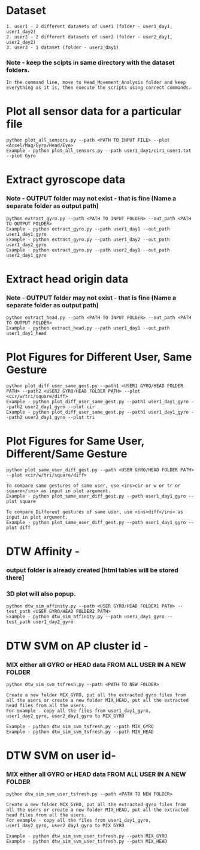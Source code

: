 # Dataset

    1. user1 - 2 different datasets of user1 (folder - user1_day1, user1_day2)
    2. user2 - 2 different datasets of user2 (folder - user2_day1, user2_day2)
    3. user3 - 1 dataset (folder - user3_day1)

### Note - keep the scipts in same directory with the dataset folders.

    In the command line, move to Head_Movement_Analysis folder and keep everything as it is, then execute the scripts using correct commands. 

# Plot all sensor data for a particular file

    python plot_all_sensors.py --path <PATH TO INPUT FILE> --plot <Accel/Mag/Gyro/Head/Eye>
    Example - python plot_all_sensors.py --path user1_day1/cir1_user1.txt --plot Gyro

# Extract gyroscope data

### Note - OUTPUT folder may not exist - that is fine (Name a separate folder as output path)

    python extract_gyro.py --path <PATH TO INPUT FOLDER> --out_path <PATH TO OUTPUT FOLDER>
    Example - python extract_gyro.py --path user1_day1 --out_path user1_day1_gyro
    Example - python extract_gyro.py --path user1_day2 --out_path user1_day2_gyro
    Example - python extract_gyro.py --path user2_day1 --out_path user2_day1_gyro

# Extract head origin data

### Note - OUTPUT folder may not exist - that is fine (Name a separate folder as output path)

    python extract_head.py --path <PATH TO INPUT FOLDER> --out_path <PATH TO OUTPUT FOLDER>
    Example - python extract_head.py --path user1_day1 --out_path user1_day1_head

# Plot Figures for Different User, Same Gesture

    python plot_diff_user_same_gest.py --path1 <USER1 GYRO/HEAD FOLDER PATH> --path2 <USER2 GYRO/HEAD FOLDER PATH> --plot <cir/w/tri/square/diff>
    Example - python plot_diff_user_same_gest.py --path1 user1_day1_gyro --path2 user2_day1_gyro --plot cir
    Example - python plot_diff_user_same_gest.py --path1 user1_day1_gyro --path2 user2_day1_gyro --plot tri

# Plot Figures for Same User, Different/Same Gesture

    python plot_same_user_diff_gest.py --path <USER GYRO/HEAD FOLDER PATH> --plot <cir/w/tri/square/diff>

    To compare same gestures of same user, use <ins>cir or w or tr or square</ins> as input in plot argument.
    Example - python plot_same_user_diff_gest.py --path user1_day1_gyro --plot square

    To compare Different gestures of same user, use <ins>diff</ins> as input in plot argument.
    Example - python plot_same_user_diff_gest.py --path user1_day1_gyro --plot diff

# DTW Affinity -

### output folder is already created [html tables will be stored there]

### 3D plot will also popup.

    python dtw_sim_affinity.py --path <USER GYRO/HEAD FOLDER1 PATH> --test_path <USER GYRO/HEAD FOLDER2 PATH>
    Example - python dtw_sim_affinity.py --path user1_day1_gyro --test_path user1_day2_gyro

# DTW SVM on AP cluster id -

### MIX either all GYRO or HEAD data FROM ALL USER IN A NEW FOLDER

    python dtw_sim_svm_tsfresh.py --path <PATH TO NEW FOLDER>

    Create a new folder MIX_GYRO, put all the extracted gyro files from all the users or create a new folder MIX_HEAD, put all the extracted head files from all the users.
    For example - copy all the files from user1_day1_gyro, user1_day2_gyro, user2_day1_gyro to MIX_GYRO

    Example - python dtw_sim_svm_tsfresh.py --path MIX_GYRO
    Example - python dtw_sim_svm_tsfresh.py --path MIX_HEAD

# DTW SVM on user id-

### MIX either all GYRO or HEAD data FROM ALL USER IN A NEW FOLDER

    python dtw_sim_svm_user_tsfresh.py --path <PATH TO NEW FOLDER>

    Create a new folder MIX_GYRO, put all the extracted gyro files from all the users or create a new folder MIX_HEAD, put all the extracted head files from all the users.
    For example - copy all the files from user1_day1_gyro, user1_day2_gyro, user2_day1_gyro to MIX_GYRO

    Example - python dtw_sim_svm_user_tsfresh.py --path MIX_GYRO
    Example - python dtw_sim_svm_user_tsfresh.py --path MIX_HEAD
